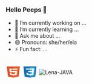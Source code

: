 ### Hello Peeps 👋

- 🔭 I’m currently working on ...
- 🌱 I’m currently learning ...
- 💬 Ask me about ...
- 😄 Pronouns: she/her/ela
- ⚡ Fun fact: ...

<div style="display: inline_block"><br>
  
  <img align="center" alt="Lena-HTML" height="30" width="40" src="https://raw.githubusercontent.com/devicons/devicon/master/icons/html5/html5-original.svg">
  <img align="center" alt="Lena-CSS" height="30" width="40" src="https://raw.githubusercontent.com/devicons/devicon/master/icons/css3/css3-original.svg">
  <img align="center" alt="Lena-JAVA" height="30" width="40" src="https://cdn.jsdelivr.net/gh/devicons/devicon/icons/java/java-original.svg">
  
</div>
